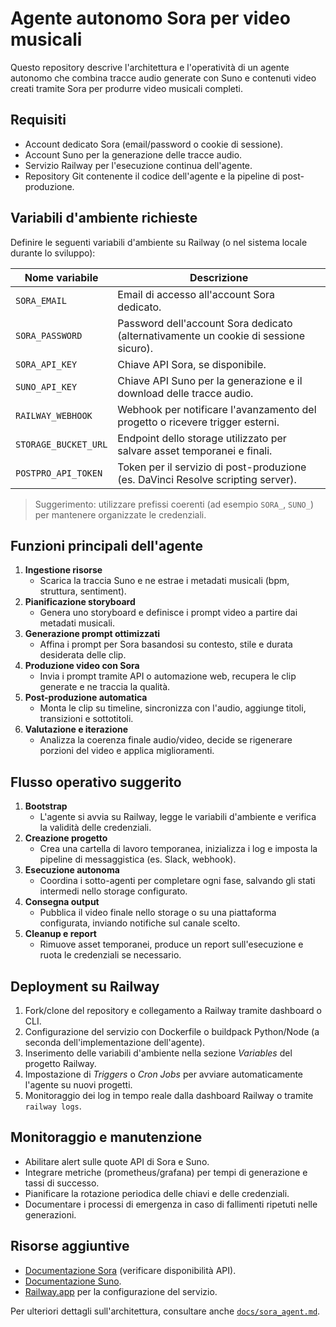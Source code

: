 # Agente autonomo Sora per video musicali

Questo repository descrive l'architettura e l'operatività di un agente autonomo che combina tracce audio generate con Suno e contenuti video creati tramite Sora per produrre video musicali completi.

## Requisiti
- Account dedicato Sora (email/password o cookie di sessione).
- Account Suno per la generazione delle tracce audio.
- Servizio Railway per l'esecuzione continua dell'agente.
- Repository Git contenente il codice dell'agente e la pipeline di post-produzione.

## Variabili d'ambiente richieste
Definire le seguenti variabili d'ambiente su Railway (o nel sistema locale durante lo sviluppo):

| Nome variabile        | Descrizione                                                                           |
|-----------------------|----------------------------------------------------------------------------------------|
| `SORA_EMAIL`          | Email di accesso all'account Sora dedicato.                                           |
| `SORA_PASSWORD`       | Password dell'account Sora dedicato (alternativamente un cookie di sessione sicuro).   |
| `SORA_API_KEY`        | Chiave API Sora, se disponibile.                                                      |
| `SUNO_API_KEY`        | Chiave API Suno per la generazione e il download delle tracce audio.                  |
| `RAILWAY_WEBHOOK`     | Webhook per notificare l'avanzamento del progetto o ricevere trigger esterni.         |
| `STORAGE_BUCKET_URL`  | Endpoint dello storage utilizzato per salvare asset temporanei e finali.             |
| `POSTPRO_API_TOKEN`   | Token per il servizio di post-produzione (es. DaVinci Resolve scripting server).      |

> Suggerimento: utilizzare prefissi coerenti (ad esempio `SORA_`, `SUNO_`) per mantenere organizzate le credenziali.

## Funzioni principali dell'agente
1. **Ingestione risorse**
   - Scarica la traccia Suno e ne estrae i metadati musicali (bpm, struttura, sentiment).
2. **Pianificazione storyboard**
   - Genera uno storyboard e definisce i prompt video a partire dai metadati musicali.
3. **Generazione prompt ottimizzati**
   - Affina i prompt per Sora basandosi su contesto, stile e durata desiderata delle clip.
4. **Produzione video con Sora**
   - Invia i prompt tramite API o automazione web, recupera le clip generate e ne traccia la qualità.
5. **Post-produzione automatica**
   - Monta le clip su timeline, sincronizza con l'audio, aggiunge titoli, transizioni e sottotitoli.
6. **Valutazione e iterazione**
   - Analizza la coerenza finale audio/video, decide se rigenerare porzioni del video e applica miglioramenti.

## Flusso operativo suggerito
1. **Bootstrap**
   - L'agente si avvia su Railway, legge le variabili d'ambiente e verifica la validità delle credenziali.
2. **Creazione progetto**
   - Crea una cartella di lavoro temporanea, inizializza i log e imposta la pipeline di messaggistica (es. Slack, webhook).
3. **Esecuzione autonoma**
   - Coordina i sotto-agenti per completare ogni fase, salvando gli stati intermedi nello storage configurato.
4. **Consegna output**
   - Pubblica il video finale nello storage o su una piattaforma configurata, inviando notifiche sul canale scelto.
5. **Cleanup e report**
   - Rimuove asset temporanei, produce un report sull'esecuzione e ruota le credenziali se necessario.

## Deployment su Railway
1. Fork/clone del repository e collegamento a Railway tramite dashboard o CLI.
2. Configurazione del servizio con Dockerfile o buildpack Python/Node (a seconda dell'implementazione dell'agente).
3. Inserimento delle variabili d'ambiente nella sezione *Variables* del progetto Railway.
4. Impostazione di *Triggers* o *Cron Jobs* per avviare automaticamente l'agente su nuovi progetti.
5. Monitoraggio dei log in tempo reale dalla dashboard Railway o tramite `railway logs`.

## Monitoraggio e manutenzione
- Abilitare alert sulle quote API di Sora e Suno.
- Integrare metriche (prometheus/grafana) per tempi di generazione e tassi di successo.
- Pianificare la rotazione periodica delle chiavi e delle credenziali.
- Documentare i processi di emergenza in caso di fallimenti ripetuti nelle generazioni.

## Risorse aggiuntive
- [Documentazione Sora](https://openai.com/sora) (verificare disponibilità API).
- [Documentazione Suno](https://www.suno.ai/).
- [Railway.app](https://railway.app/) per la configurazione del servizio.

Per ulteriori dettagli sull'architettura, consultare anche [`docs/sora_agent.md`](docs/sora_agent.md).
